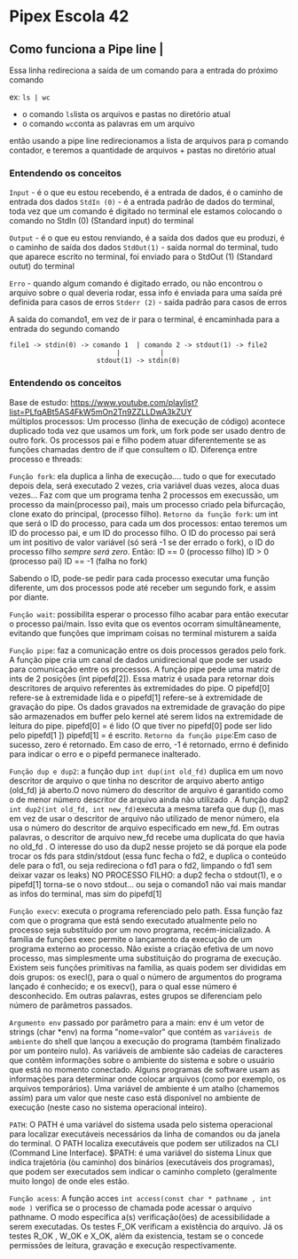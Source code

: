 # Pipex Escola 42


## Como funciona a Pipe line |

Essa linha redireciona a saída de um comando para a entrada do próximo comando

ex: `ls | wc`
- o comando `ls`lista os arquivos e pastas no diretório atual
- o comando `wc`conta as palavras em um arquivo

então usando a pipe line redirecionamos a lista de arquivos para p comando contador, e teremos a quantidade de arquivos + pastas no diretório atual

### Entendendo os conceitos
`Input` - é o que eu estou recebendo, é a entrada de dados, é o caminho de entrada dos dados
`StdIn (0)` - é a entrada padrão de dados do terminal, toda vez que um comando é digitado no terminal ele estamos colocando o comando no StdIn (0) (Standard input) do terminal

`Output` - é o que eu estou renviando, é a saída dos dados que eu produzi, é o caminho de saída dos dados
`StdOut(1)` - saída normal do terminal, tudo que aparece escrito no terminal, foi enviado para o StdOut (1) (Standard outut) do terminal

`Erro` - quando algum comando é digitado errado, ou não encontrou o arquivo sobre o qual deveria rodar, essa info é enviada para uma saída pré definida para casos de erros
`Stderr (2)` - saída padrão para casos de erros

A saída do comando1, em vez de ir para o terminal, é encaminhada para a entrada do segundo comando

```
file1 -> stdin(0) -> comando 1  | comando 2 -> stdout(1) -> file2
                           |          |
                      stdout(1) -> stdin(0)
```

### Entendendo os conceitos
Base de estudo: https://www.youtube.com/playlist?list=PLfqABt5AS4FkW5mOn2Tn9ZZLLDwA3kZUY \
múltiplos processos: Um processo (linha de execução de código) acontece duplicado toda vez que usamos um fork, um fork pode ser usado dentro de outro fork. Os processos pai e filho podem atuar diferentemente se as funções chamadas dentro de if que consultem o ID.
Diferença entre processo e threads:

`Função fork`: ela duplica a linha de execução.... tudo o que for executado depois dela, será executado 2 vezes, cria variável duas vezes, aloca duas vezes... Faz com que um programa tenha 2 processos em execussão, um processo da main(processo pai), mais um processo criado pela bifurcação, clone exato do principal, (processo filho).
`Retorno da função fork`: um int que será o ID do processo, para cada um dos processos: entao teremos um ID do processo pai, e um ID do processo filho. 
O ID do processo pai será um int positivo de valor variável (só será -1 se der errado o fork), o ID do processo filho *sempre será zero*.
Então: ID == 0 (processo filho)
       ID > 0 (processo pai)
       ID == -1 (falha no fork)

Sabendo o ID, pode-se pedir para cada processo executar uma função diferente, um dos processos pode até receber um segundo fork, e assim por diante.

`Função wait`: possibilita esperar o processo filho acabar para então executar o processo pai/main. Isso evita que os eventos ocorram simultâneamente, evitando que funções que imprimam coisas no terminal misturem a saída

`Função pipe`: faz a comunicação entre os dois processos gerados pelo fork.
A função pipe cria um canal de dados unidirecional que pode ser usado para comunicação entre os processos. A função pipe pede uma matriz de ints de 2 posições (int pipefd[2]). Essa matriz é usada para retornar dois descritores de arquivo referentes às extremidades do pipe. O pipefd[0] refere-se à extremidade lida e o pipefd[1] refere-se à extremidade de gravação do pipe. Os dados gravados na extremidade de gravação do pipe são armazenados em buffer pelo kernel até serem lidos na extremidade de leitura do pipe.
pipefd[0] = é lido (O que tiver no pipefd[0] pode ser lido pelo pipefd[1 ])
pipefd[1] = é escrito.
`Retorno da função pipe`:Em caso de sucesso, zero é retornado. Em caso de erro, -1 é retornado, errno é definido para indicar o erro e o pipefd permanece inalterado. 

`Função dup e dup2`: a função dup `int dup(int old_fd)` duplica em um novo descritor de arquivo o que tinha no descritor de arquivo aberto antigo (old_fd) já aberto.O novo número do descritor de arquivo é garantido como o de menor número descritor de arquivo ainda não utilizado .
A função dup2 `int dup2(int old_fd, int new_fd)`executa a mesma tarefa que dup (), mas
em vez de usar o descritor de arquivo não utilizado de menor número, ela usa o número do descritor de arquivo especificado em new_fd. Em outras palavras, o descritor de arquivo new_fd recebe uma duplicata do que havia no old_fd .
O interesse do uso da dup2 nesse projeto se dá porque ela pode trocar os fds para stdin/stdout (essa func fecha o fd2, e duplica o conteúdo dele para o fd1, ou seja redireciona o fd1 para o fd2, limpando o fd1 sem deixar vazar os leaks)
NO PROCESSO FILHO:
a dup2 fecha o stdout(1), e o pipefd[1] torna-se o novo stdout... ou seja o comando1 não vai mais mandar as infos do terminal, mas sim do pipefd[1]

`Função execv`: executa o programa referenciado pelo path. Essa função faz com que o programa que está sendo executado atualmente pelo no processo seja substituído por um novo programa, recém-inicializado. 
A família de funções exec permite o lançamento da execução de um programa externo ao processo. Não existe a criação efetiva de um novo processo, mas simplesmente uma substituição do programa de execução.
Existem seis funções primitivas na família, as quais podem ser divididas em dois grupos: os execl(), para o qual o número de argumentos do programa lançado é conhecido; e os execv(), para o qual esse número é desconhecido. Em outras palavras, estes grupos  se diferenciam pelo número de parâmetros passados.

`Argumento env` passado por parâmetro para a main: env é um vetor de strings (char *env) na forma "nome=valor" que contém as `variáveis de ambiente` do shell que lançou a execução do programa (também finalizado por um ponteiro nulo). As variáveis de ambiente são cadeias de caracteres que contêm informações sobre o ambiente do sistema e sobre o usuário que está no momento conectado. Alguns programas de software usam as informações para determinar onde colocar arquivos (como por exemplo, os arquivos temporários).
Uma variável de ambiente é um atalho (chamemos assim) para um valor que neste caso está disponível no ambiente de execução (neste caso no sistema operacional inteiro).

`PATH`: O PATH é uma variável do sistema usada pelo sistema operacional para localizar executáveis necessários da linha de comandos ou da janela do terminal. O PATH localiza executáveis que podem ser utilizados na CLI (Command Line Interface). $PATH: é uma variável do sistema Linux que indica trajetória (òu caminho) dos binários (executáveis dos programas), que podem ser executados sem indicar o caminho completo (geralmente muito longo) de onde eles estão.

`Função acess`: A função acces `int access(const char * pathname , int mode )` verifica se o processo de chamada pode acessar o arquivo pathname. O modo especifica a(s) verificação(ões) de acessibilidade a serem executadas. Os testes F_OK verificam a existência do arquivo. Já os testes R_OK , W_OK e X_OK, além da existencia, testam se o concede permissões de leitura, gravação e execução respectivamente.

